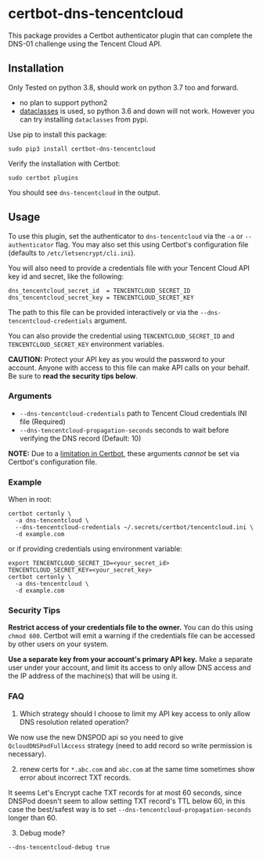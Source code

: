 # certbot-dns-tencentcloud

This package provides a Certbot authenticator plugin
that can complete the DNS-01 challenge using the Tencent Cloud API.


## Installation

Only Tested on python 3.8, should work on python 3.7 too and forward.

- no plan to support python2
- [dataclasses](https://docs.python.org/3/library/dataclasses.html) is used, so python 3.6 and down will not work. However you can try installing `dataclasses` from pypi.

Use pip to install this package:
```
sudo pip3 install certbot-dns-tencentcloud
```

Verify the installation with Certbot:
```
sudo certbot plugins
```
You should see `dns-tencentcloud` in the output.


## Usage

To use this plugin, set the authenticator to `dns-tencentcloud` via the `-a` or `--authenticator` flag.
You may also set this using Certbot's configuration file (defaults to `/etc/letsencrypt/cli.ini`).

You will also need to provide a credentials file with your Tencent Cloud API key id and secret, like the following:
```
dns_tencentcloud_secret_id  = TENCENTCLOUD_SECRET_ID
dns_tencentcloud_secret_key = TENCENTCLOUD_SECRET_KEY
```
The path to this file can be provided interactively or via the `--dns-tencentcloud-credentials` argument.

You can also provide the credential using `TENCENTCLOUD_SECRET_ID`
and `TENCENTCLOUD_SECRET_KEY` environment variables.

**CAUTION:**
Protect your API key as you would the password to your account.
Anyone with access to this file can make API calls on your behalf.
Be sure to **read the security tips below**.


### Arguments

- `--dns-tencentcloud-credentials` path to Tencent Cloud credentials INI file (Required)
- `--dns-tencentcloud-propagation-seconds` seconds to wait before verifying the DNS record (Default: 10)

**NOTE:** Due to a [limitation in Certbot](https://github.com/certbot/certbot/issues/4351),
these arguments *cannot* be set via Certbot's configuration file.


### Example

When in root:

```
certbot certonly \
  -a dns-tencentcloud \
  --dns-tencentcloud-credentials ~/.secrets/certbot/tencentcloud.ini \
  -d example.com
```

or if providing credentials using environment variable:

```
export TENCENTCLOUD_SECRET_ID=<your_secret_id> TENCENTCLOUD_SECRET_KEY=<your_secret_key>
certbot certonly \
  -a dns-tencentcloud \
  -d example.com
```


### Security Tips

**Restrict access of your credentials file to the owner.**
You can do this using `chmod 600`.
Certbot will emit a warning if the credentials file
can be accessed by other users on your system.

**Use a separate key from your account's primary API key.**
Make a separate user under your account,
and limit its access to only allow DNS access
and the IP address of the machine(s) that will be using it.

### FAQ

1. Which strategy should I choose to limit my API key access to only allow DNS resolution related operation?

We now use the new DNSPOD api so you need to give `QcloudDNSPodFullAccess` strategy (need to add record so write permission is necessary).

2. renew certs for `*.abc.com` and `abc.com` at the same time sometimes show error about incorrect TXT records.

It seems Let's Encrypt cache TXT records for at most 60 seconds, since DNSPod doesn't seem
to allow setting TXT record's TTL below 60, in this case the best/safest way is to set
`--dns-tencentcloud-propagation-seconds` longer than 60.

3. Debug mode?

```
--dns-tencentcloud-debug true
```
